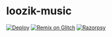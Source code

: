 # loozik-music
[![Deploy](https://www.herokucdn.com/deploy/button.svg)](https://heroku.com/deploy?template=https://github.com/SajuTrident/loozik-music)
[![Remix on Glitch](https://cdn.glitch.com/2703baf2-b643-4da7-ab91-7ee2a2d00b5b%2Fremix-button.svg)](https://glitch.com/edit/#!/import/github.com/SajuTrident/loozik)
[![Razorpsy](https://drive.google.com/uc?export=download&id=1LYYDFk35KG6xY6c0Xu8AfHM_YgoL1PRN)](https://rzp.io/i/0JqXwaUpph)
